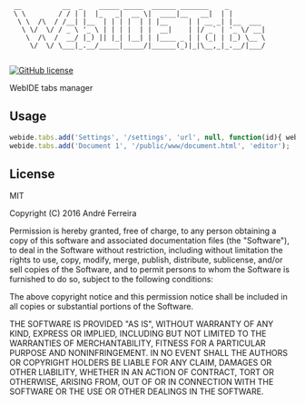 ``` 
 __          __  _    _____ _____  ______ _______    _         
 \ \        / / | |  |_   _|  __ \|  ____|__   __|  | |        
  \ \  /\  / /__| |__  | | | |  | | |__     | | __ _| |__  ___ 
   \ \/  \/ / _ \ '_ \ | | | |  | |  __|    | |/ _` | '_ \/ __|
    \  /\  /  __/ |_) || |_| |__| | |____ _ | | (_| | |_) \__ \
     \/  \/ \___|_.__/_____|_____/|______(_)|_|\__,_|_.__/|___/   
                                                                                                                                                                                                                                                                                                               
```                                                                                                                                                 

[![GitHub license](https://img.shields.io/badge/license-MIT-blue.svg)](https://raw.githubusercontent.com/jsrun/core.system.settings/master/LICENSE)

WebIDE tabs manager
 
## Usage

```js
webide.tabs.add('Settings', '/settings', 'url', null, function(id){ webide.settings.setTab(id); });
webide.tabs.add('Document 1', '/public/www/document.html', 'editor');
```

## License

  MIT
  
  Copyright (C) 2016 André Ferreira

  Permission is hereby granted, free of charge, to any person obtaining a copy of this software and associated documentation files (the "Software"), to deal in the Software without restriction, including without limitation the rights to use, copy, modify, merge, publish, distribute, sublicense, and/or sell copies of the Software, and to permit persons to whom the Software is furnished to do so, subject to the following conditions:

  The above copyright notice and this permission notice shall be included in all copies or substantial portions of the Software.

  THE SOFTWARE IS PROVIDED "AS IS", WITHOUT WARRANTY OF ANY KIND, EXPRESS OR IMPLIED, INCLUDING BUT NOT LIMITED TO THE WARRANTIES OF MERCHANTABILITY, FITNESS FOR A PARTICULAR PURPOSE AND NONINFRINGEMENT. IN NO EVENT SHALL THE AUTHORS OR COPYRIGHT HOLDERS BE LIABLE FOR ANY CLAIM, DAMAGES OR OTHER LIABILITY, WHETHER IN AN ACTION OF CONTRACT, TORT OR OTHERWISE, ARISING FROM, OUT OF OR IN CONNECTION WITH THE SOFTWARE OR THE USE OR OTHER DEALINGS IN THE SOFTWARE.